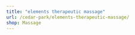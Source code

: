 ```yaml
---
title: "elements therapeutic massage"
url: /cedar-park/elements-therapeutic-massage/
shop: Massage
---
```

